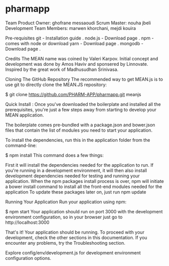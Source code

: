 # pharmapp
Team 
Product Owner: ghofrane messaoudi
Scrum Master: nouha jbeli
Development Team Members: marwen khorchani, mejdi kouira

Pre-requisites
git - Installation guide .
node.js - Download page .
npm - comes with node or download yarn - Download page .
mongodb - Download page .


Credits
The MEAN name was coined by Valeri Karpov.
Initial concept and development was done by Amos Haviv and sponsered by Linnovate.
Inspired by the great work of Madhusudhan Srinivasa.

Cloning The GitHub Repository
The recommended way to get MEAN.js is to use git to directly clone the MEAN.JS repository:

$ git clone https://github.com/PHARM-APP/pharmapp.git meanjs

Quick Install :
Once you've downloaded the boilerplate and installed all the prerequisites, you're just a few steps away from starting to develop your MEAN application.

The boilerplate comes pre-bundled with a package.json and bower.json files that contain the list of modules you need to start your application.

To install the dependencies, run this in the application folder from the command-line:

$ npm install 
This command does a few things:

First it will install the dependencies needed for the application to run.
If you're running in a development environment, it will then also install development dependencies needed for testing and running your application.
When the npm packages install process is over, npm will initiate a bower install command to install all the front-end modules needed for the application
To update these packages later on, just run npm update

Running Your Application
Run your application using npm:

$ npm start
Your application should run on port 3000 with the development environment configuration, so in your browser just go to http://localhost:3000

That's it! Your application should be running. To proceed with your development, check the other sections in this documentation. If you encounter any problems, try the Troubleshooting section.

Explore config/env/development.js for development environment configuration options.
